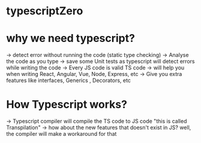 # typescriptZero

# why we need typescript?
-> detect error without running the code (static type checking)
-> Analyse the code as you type 
-> save some Unit tests as typescript will detect errors while writing the code
-> Every JS code is valid TS code
-> will help you when writing React, Angular, Vue, Node, Express, etc
-> Give you extra features like interfaces, Generics , Decorators, etc

# How Typescript works?
-> Typescript compiler will compile the TS code to JS code "this is called Transpilation"
-> how about the new features that doesn't exist in JS? well, the compiler will make a workaround for that
